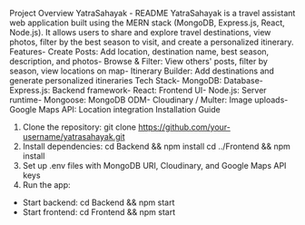 Project Overview
 YatraSahayak - README
 YatraSahayak is a travel assistant web application built using the MERN stack (MongoDB, Express.js, React, Node.js).
 It allows users to share and explore travel destinations, view photos, filter by the best season to visit, and create a
 personalized itinerary.
 Features- Create Posts: Add location, destination name, best season, description, and photos- Browse & Filter: View others' posts, filter by season, view locations on map- Itinerary Builder: Add destinations and generate personalized itineraries
 Tech Stack- MongoDB: Database- Express.js: Backend framework- React: Frontend UI- Node.js: Server runtime- Mongoose: MongoDB ODM- Cloudinary / Multer: Image uploads- Google Maps API: Location integration
 Installation Guide
 1. Clone the repository:
   git clone https://github.com/your-username/yatrasahayak.git
 2. Install dependencies:
   cd Backend && npm install
   cd ../Frontend && npm install
 3. Set up .env files with MongoDB URI, Cloudinary, and Google Maps API keys
 4. Run the app:
   - Start backend: cd Backend  && npm start
   - Start frontend: cd Frontend && npm start
